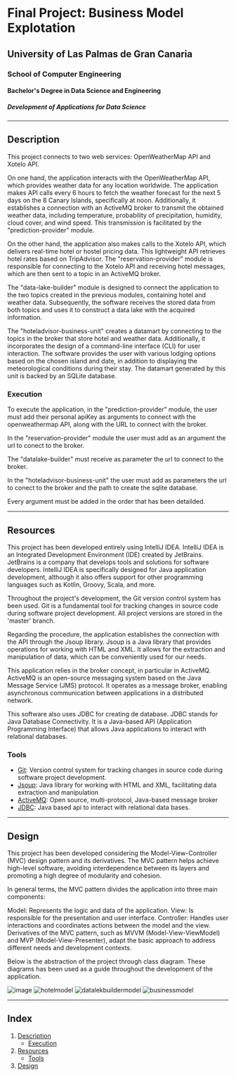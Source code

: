 # Final Project: Business Model Explotation

## University of Las Palmas de Gran Canaria
### School of Computer Engineering
#### Bachelor's Degree in Data Science and Engineering
##### Development of Applications for Data Science

---

## Description
This project connects to two web services: OpenWeatherMap API and Xotelo API.

On one hand, the application interacts with the OpenWeatherMap API, which provides weather data for any location worldwide. The application makes API calls every 6 hours to fetch the weather forecast for the next 5 days on the 8 Canary Islands, specifically at noon. Additionally, it establishes a connection with an ActiveMQ broker to transmit the obtained weather data, including temperature, probability of precipitation, humidity, cloud cover, and wind speed. This transmission is facilitated by the "prediction-provider" module.

On the other hand, the application also makes calls to the Xotelo API, which delivers real-time hotel or hostel pricing data. This lightweight API retrieves hotel rates based on TripAdvisor. The "reservation-provider" module is responsible for connecting to the Xotelo API and receiving hotel messages, which are then sent to a topic in an ActiveMQ broker.

The "data-lake-builder" module is designed to connect the application to the two topics created in the previous modules, containing hotel and weather data. Subsequently, the software receives the stored data from both topics and uses it to construct a data lake with the acquired information.

The "hoteladvisor-business-unit" creates a datamart by connecting to the topics in the broker that store hotel and weather data. Additionally, it incorporates the design of a command-line interface (CLI) for user interaction. The software provides the user with various lodging options based on the chosen island and date, in addition to displaying the meteorological conditions during their stay. The datamart generated by this unit is backed by an SQLite database.

### Execution

To execute the application, in the "prediction-provider" module, the user must add their personal apiKey as arguments to connect with the openweathermap API, along with the URL to connect with the broker.

In the "reservation-provider" module the user must add as an argument the url to conect to the broker.

The "datalake-builder" must receive as parameter the url to connect to the broker.

In the "hoteladvisor-business-unit" the user must add as parameters the url to conect to the broker and the path to create the sqlite database.

Every argument must be added in the order that has been detailded.

---


## Resources

  This project has been developed entirely using IntelliJ IDEA. IntelliJ IDEA is an Integrated Development Environment (IDE) created by JetBrains. JetBrains is a company that develops tools and solutions for software developers. IntelliJ IDEA is specifically designed for Java application development, although it also offers support for other programming languages such as Kotlin, Groovy, Scala, and more.

Throughout the project's development, the Git version control system has been used. Git is a fundamental tool for tracking changes in source code during software project development. All project versions are stored in the 'master' branch.

Regarding the procedure, the application establishes the connection with the API through the Jsoup library. Jsoup is a Java library that provides operations for working with HTML and XML. It allows for the extraction and manipulation of data, which can be conveniently used for our needs. 

This application relies in the broker concept, in particular in ActiveMQ. ActiveMQ is an open-source messaging system based on the Java Message Service (JMS) protocol. It operates as a message broker, enabling asynchronous communication between applications in a distributed network.

This software also uses JDBC for creating de database. JDBC stands for Java Database Connectivity. It is a Java-based API (Application Programming Interface) that allows Java applications to interact with relational databases.
  
### Tools 

- [Git](https://git-scm.com/): Version control system for tracking changes in source code during software project development.
- [Jsoup](https://jsoup.org/): Java library for working with HTML and XML, facilitating data extraction and manipulation
- [ActiveMQ]( https://activemq.apache.org): Open source, multi-protocol, Java-based message broker
- [JDBC](https://www.oracle.com/database/technologies/appdev/jdbc.html): Java based api to interact with relational data bases.

---
## Design

This project has been developed considering the Model-View-Controller (MVC) design pattern and its derivatives. The MVC pattern helps achieve high-level software, avoiding interdependence between its layers and promoting a high degree of modularity and cohesion.

In general terms, the MVC pattern divides the application into three main components:

Model: Represents the logic and data of the application.
View: Is responsible for the presentation and user interface.
Controller: Handles user interactions and coordinates actions between the model and the view.
Derivatives of the MVC pattern, such as MVVM (Model-View-ViewModel) and MVP (Model-View-Presenter), adapt the basic approach to address different needs and development contexts.

Below is the abstraction of the project through class diagram. These diagrams has been used as a guide throughout the development of the application.

![image](https://github.com/AlejandroDelToroAcosta/Practica1.0/assets/145200194/5e19154e-4b86-4cc8-8ba6-9a580c81c7df)
![hotelmodel](https://github.com/AlejandroDelToroAcosta/Practica1.0/assets/145200194/276a77ac-c38f-4cf1-8fbe-b0799b19fbec)
![datalekbuildermodel](https://github.com/AlejandroDelToroAcosta/Practica1.0/assets/145200194/2a82267a-6508-43ad-b8c6-0ed773f35b7f)
![businessmodel](https://github.com/AlejandroDelToroAcosta/Practica1.0/assets/145200194/7bb2d0a5-6b0e-4366-b058-e221790e3b3e)




---
## Index

1. [Description](#description)
   - [Execution](#execution)
2. [Resources](#resources)
   - [Tools](#tools)
3. [Design](#design)
  
